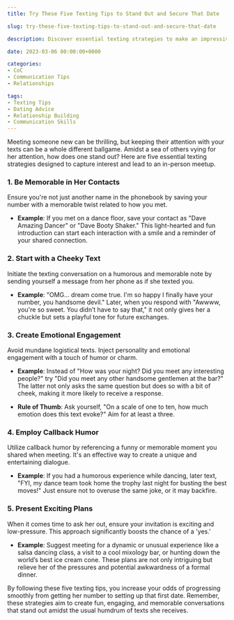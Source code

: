 ```yaml
---
title: Try These Five Texting Tips to Stand Out and Secure That Date

slug: try-these-five-texting-tips-to-stand-out-and-secure-that-date

description: Discover essential texting strategies to make an impressive connection and turn that initial encounter into an exciting first date.

date: 2023-03-06 00:00:00+0000

categories:
- CoC
- Communication Tips
- Relationships

tags:
- Texting Tips
- Dating Advice
- Relationship Building
- Communication Skills
---
```


Meeting someone new can be thrilling, but keeping their attention with your texts can be a whole different ballgame. Amidst a sea of others vying for her attention, how does one stand out? Here are five essential texting strategies designed to capture interest and lead to an in-person meetup.

### 1. Be Memorable in Her Contacts

Ensure you're not just another name in the phonebook by saving your number with a memorable twist related to how you met.

- **Example**: If you met on a dance floor, save your contact as "Dave Amazing Dancer" or "Dave Booty Shaker." This light-hearted and fun introduction can start each interaction with a smile and a reminder of your shared connection.

### 2. Start with a Cheeky Text

Initiate the texting conversation on a humorous and memorable note by sending yourself a message from her phone as if she texted you.

- **Example**: "OMG... dream come true. I'm so happy I finally have your number, you handsome devil." Later, when you respond with "Awwww, you're so sweet. You didn’t have to say that," it not only gives her a chuckle but sets a playful tone for future exchanges.

### 3. Create Emotional Engagement

Avoid mundane logistical texts. Inject personality and emotional engagement with a touch of humor or charm.

- **Example**: Instead of "How was your night? Did you meet any interesting people?" try "Did you meet any other handsome gentlemen at the bar?" The latter not only asks the same question but does so with a bit of cheek, making it more likely to receive a response.

- **Rule of Thumb**: Ask yourself, "On a scale of one to ten, how much emotion does this text evoke?" Aim for at least a three.

### 4. Employ Callback Humor

Utilize callback humor by referencing a funny or memorable moment you shared when meeting. It's an effective way to create a unique and entertaining dialogue.

- **Example**: If you had a humorous experience while dancing, later text, "FYI, my dance team took home the trophy last night for busting the best moves!" Just ensure not to overuse the same joke, or it may backfire.

### 5. Present Exciting Plans

When it comes time to ask her out, ensure your invitation is exciting and low-pressure. This approach significantly boosts the chance of a 'yes.'

- **Example**: Suggest meeting for a dynamic or unusual experience like a salsa dancing class, a visit to a cool mixology bar, or hunting down the world’s best ice cream cone. These plans are not only intriguing but relieve her of the pressures and potential awkwardness of a formal dinner.

By following these five texting tips, you increase your odds of progressing smoothly from getting her number to setting up that first date. Remember, these strategies aim to create fun, engaging, and memorable conversations that stand out amidst the usual humdrum of texts she receives.
